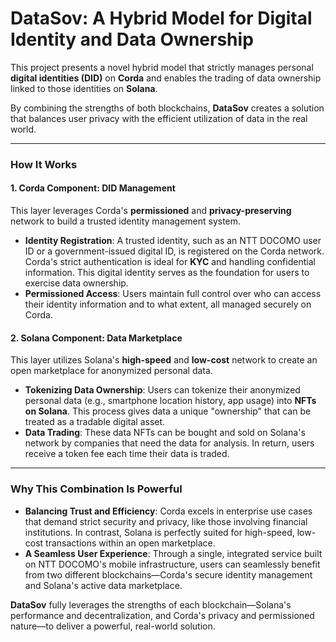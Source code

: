 # DataSov: A Hybrid Model for Digital Identity and Data Ownership

This project presents a novel hybrid model that strictly manages personal **digital identities (DID)** on **Corda** and enables the trading of data ownership linked to those identities on **Solana**.

By combining the strengths of both blockchains, **DataSov** creates a solution that balances user privacy with the efficient utilization of data in the real world.

---

### How It Works

#### **1. Corda Component: DID Management**

This layer leverages Corda's **permissioned** and **privacy-preserving** network to build a trusted identity management system.

* **Identity Registration**: A trusted identity, such as an NTT DOCOMO user ID or a government-issued digital ID, is registered on the Corda network. Corda's strict authentication is ideal for **KYC** and handling confidential information. This digital identity serves as the foundation for users to exercise data ownership.
* **Permissioned Access**: Users maintain full control over who can access their identity information and to what extent, all managed securely on Corda.

#### **2. Solana Component: Data Marketplace**

This layer utilizes Solana's **high-speed** and **low-cost** network to create an open marketplace for anonymized personal data.

* **Tokenizing Data Ownership**: Users can tokenize their anonymized personal data (e.g., smartphone location history, app usage) into **NFTs on Solana**. This process gives data a unique "ownership" that can be treated as a tradable digital asset.
* **Data Trading**: These data NFTs can be bought and sold on Solana's network by companies that need the data for analysis. In return, users receive a token fee each time their data is traded.

---

### Why This Combination Is Powerful

* **Balancing Trust and Efficiency**: Corda excels in enterprise use cases that demand strict security and privacy, like those involving financial institutions. In contrast, Solana is perfectly suited for high-speed, low-cost transactions within an open marketplace.
* **A Seamless User Experience**: Through a single, integrated service built on NTT DOCOMO's mobile infrastructure, users can seamlessly benefit from two different blockchains—Corda's secure identity management and Solana's active data marketplace.

**DataSov** fully leverages the strengths of each blockchain—Solana's performance and decentralization, and Corda's privacy and permissioned nature—to deliver a powerful, real-world solution.
